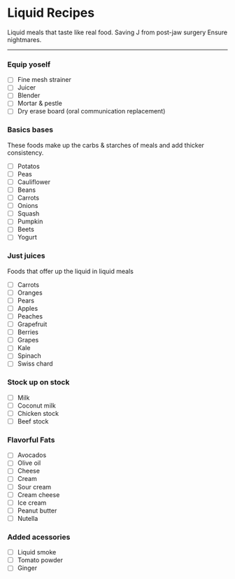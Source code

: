 # Liquid Recipes
Liquid meals that taste like real food. Saving J from post-jaw surgery Ensure nightmares.

---

### Equip yoself
- [ ] Fine mesh strainer
- [ ] Juicer
- [ ] Blender
- [ ] Mortar & pestle
- [ ] Dry erase board (oral communication replacement)

### Basics bases
These foods make up the carbs & starches of meals and add thicker consistency.
- [ ] Potatos
- [ ] Peas
- [ ] Cauliflower
- [ ] Beans
- [ ] Carrots
- [ ] Onions
- [ ] Squash
- [ ] Pumpkin
- [ ] Beets
- [ ] Yogurt

### Just juices
Foods that offer up the liquid in liquid meals
- [ ] Carrots
- [ ] Oranges
- [ ] Pears
- [ ] Apples
- [ ] Peaches
- [ ] Grapefruit
- [ ] Berries
- [ ] Grapes
- [ ] Kale
- [ ] Spinach
- [ ] Swiss chard

### Stock up on stock

- [ ] Milk
- [ ] Coconut milk
- [ ] Chicken stock
- [ ] Beef stock

### Flavorful Fats
- [ ] Avocados
- [ ] Olive oil
- [ ] Cheese
- [ ] Cream
- [ ] Sour cream
- [ ] Cream cheese
- [ ] Ice cream
- [ ] Peanut butter
- [ ] Nutella

### Added acessories
- [ ] Liquid smoke
- [ ] Tomato powder
- [ ] Ginger
